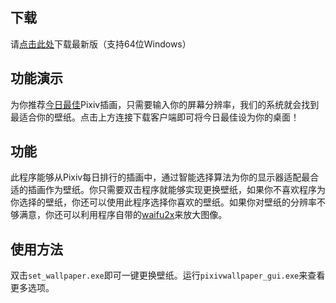 ## 下载

请[点击此处](https://github.com/SingularityF/PixivWallpaper/releases)下载最新版（支持64位Windows）

## 功能演示

为你推荐[今日最佳](https://singf.space/pixiv/controls/demo)Pixiv插画，只需要输入你的屏幕分辨率，我们的系统就会找到最适合你的壁纸。点击上方连接下载客户端即可将今日最佳设为你的桌面！

## 功能

此程序能够从Pixiv每日排行的插画中，通过智能选择算法为你的显示器适配最合适的插画作为壁纸。你只需要双击程序就能够实现更换壁纸，如果你不喜欢程序为你选择的壁纸，你还可以使用此程序选择你喜欢的壁纸。如果你对壁纸的分辨率不够满意，你还可以利用程序自带的[waifu2x](https://github.com/nagadomi/waifu2x)来放大图像。

## 使用方法

双击`set_wallpaper.exe`即可一键更换壁纸。运行`pixivwallpaper_gui.exe`来查看更多选项。
